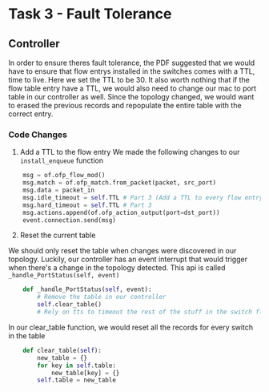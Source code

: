 # Task 3 - Fault Tolerance


## Controller
In order to ensure theres fault tolerance, the PDF suggested that we would have to ensure that flow entrys installed in the switches
comes with a TTL, time to live. Here we set the TTL to be 30.
It also worth nothing that if the flow table entry have a TTL, we would also need to change our mac to port table in our 
controller as well. Since the topology changed, we would want to erased the previous records and repopulate the entire table with the correct entry.


### Code Changes
1. Add a TTL to the flow entry
We made the following changes to our `install_enqueue` function 
```python
	msg = of.ofp_flow_mod()
	msg.match = of.ofp_match.from_packet(packet, src_port)
	msg.data = packet_in
	msg.idle_timeout = self.TTL # Part 3 (Add a TTL to every flow entry)
	msg.hard_timeout = self.TTL # Part 3
	msg.actions.append(of.ofp_action_output(port=dst_port))
	event.connection.send(msg)
```


2. Reset the current table

We should only reset the table when changes were discovered in our topology. Luckily, our controller has an event interrupt that would
trigger when there's a change in the topology detected. This api is called `_handle_PortStatus(self, event)`

```python
	def _handle_PortStatus(self, event):
		# Remove the table in our controller
		self.clear_table()
		# Rely on tts to timeout the rest of the stuff in the switch flow table (Technically can delete but meh)
```


In our clear_table function, we would reset all the records for every switch in the table

```python
    def clear_table(self):
        new_table = {}
        for key in self.table:
            new_table[key] = {}
        self.table = new_table
```


